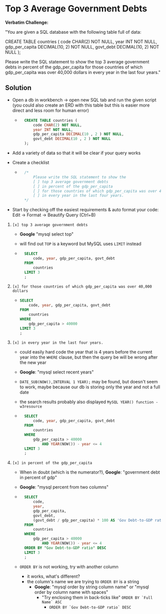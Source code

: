 # Top 3 Average Government Debts

**Verbatim Challenge:**

"You are given a SQL database with the following table full of data:

CREATE TABLE countries ( code CHAR(2)
NOT NULL, year INT NOT NULL,
gdp_per_capita DECIMAL(10, 2) NOT
NULL, govt_debt DECIMAL(10, 2) NOT
NULL );

Please write the SQL statement to show the top 3 average government debts in percent of
the gdp_per_capita for those countries of which gdp_per_capita was over 40,000 dollars in
every year in the last four years."

## Solution

- Open a db in workbench -> open new SQL tab and run the given script (you could also create an ERD with this table but this is easier more direct and less room for human error)

  - ``` SQL
      CREATE TABLE countries (
          code CHAR(2) NOT NULL,
          year INT NOT NULL,
          gdp_per_capita DECIMAL(10 , 2 ) NOT NULL,
          govt_debt DECIMAL(10 , 2 ) NOT NULL
      );
      ```

- Add a variety of data so that it will be clear if your query works
- Create a checklist

  - ``` SQL
      /*
          Please write the SQL statement to show the
          [ ] top 3 average government debts
          [ ] in percent of the gdp_per_capita
          [ ] for those countries of which gdp_per_capita was over 40,000 dollars
          [ ] in every year in the last four years.
      */
      ```

- Start by checking off the easiest requirements & auto format your code: Edit -> Format -> Beautify Query (Ctrl+B)

1. `[x] top 3 average government debts`
    - **Google** "mysql select top"
    - will find out `TOP` is a keyword but MySQL uses `LIMIT` instead

    - ``` SQL
        SELECT
            code, year, gdp_per_capita, govt_debt
        FROM
            countries
        LIMIT 3
        ;
        ```

2. `[x] for those countries of which gdp_per_capita was over 40,000 dollars`

    - ``` SQL
      SELECT
          code, year, gdp_per_capita, govt_debt
      FROM
          countries
      WHERE
          gdp_per_capita > 40000
      LIMIT 3
      ;
        ```

3. `[x] in every year in the last four years.`

    - could easily hard code the year that is 4 years before the current year into the `WHERE` clause, but then the query be will be wrong after the new year
    - **Google**: "mysql select recent years"
    - `DATE_SUB(NOW(),INTERVAL 1 YEAR);` may be found, but doesn't seem to work, maybe because our db is storing only the year and not a full date
    - the search results probably also displayed `MySQL YEAR() function - w3resource`

    - ``` SQL
        SELECT
            code, year, gdp_per_capita, govt_debt
        FROM
            countries
        WHERE
            gdp_per_capita > 40000
                AND YEAR(NOW()) - year <= 4
        LIMIT 3
        ;
        ```

4. `[x] in percent of the gdp_per_capita`
    - When in doubt (which is the numerator?), **Google**: "government debt in percent of gdp"
    - **Google**: "mysql percent from two columns"

    - ``` SQL
        SELECT
            code,
            year,
            gdp_per_capita,
            govt_debt,
            (govt_debt / gdp_per_capita) * 100 AS 'Gov Debt-to-GDP ratio'
        FROM
            countries
        WHERE
            gdp_per_capita > 40000
                AND YEAR(NOW()) - year <= 4
        ORDER BY "Gov Debt-to-GDP ratio" DESC
        LIMIT 3
        ;
        ```

    - `ORDER BY` is not working, try with another column
        - it works, what's different?
        - the column's name we are trying to `ORDER BY` is a string
            - **Google**: "mysql order by string column name" or "mysql order by column name with spaces"
              - "Try enclosing them in back-ticks like" ``ORDER BY `Full Name` ASC``
                  - ``ORDER BY `Gov Debt-to-GDP ratio` DESC``
